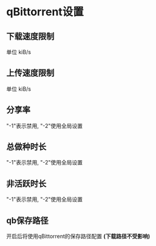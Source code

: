 # qBittorrent设置

## 下载速度限制

单位 kiB/s

## 上传速度限制

单位 kiB/s

## 分享率

"-1"表示禁用, "-2"使用全局设置

## 总做种时长

"-1"表示禁用, "-2"使用全局设置

## 非活跃时长

"-1"表示禁用, "-2"使用全局设置

## qb保存路径

开启后将使用qBittorrent的保存路径配置 **(下载路径不受影响)**
